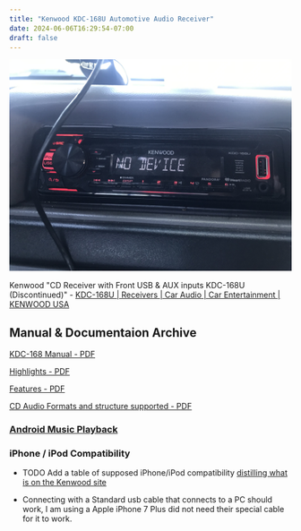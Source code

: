```yaml
---
title: "Kenwood KDC-168U Automotive Audio Receiver"
date: 2024-06-06T16:29:54-07:00
draft: false
---
```


![Kenwood KDC-168U Installed in 1996 Ford F-250](KDC-168UInstalledin96F250.jpg)

Kenwood "CD Receiver with Front USB & AUX inputs KDC-168U (Discontinued)" - [KDC-168U | Receivers | Car Audio | Car Entertainment | KENWOOD USA](https://www.kenwood.com/usa/car/caraudio/receivers/kdc-168u/) 


## Manual & Documentaion Archive

[KDC-168 Manual - PDF](B5A-2441-00.pdf)

[Highlights - PDF](Highlights-KDC-168U%20_%20Receivers%20_%20Car%20Audio%20_%20Car%20Entertainment%20_%20KENWOOD%20USA.pdf)

[Features - PDF](Features-KDC-168U%20_%20Receivers%20_%20Car%20Audio%20_%20Car%20Entertainment%20_%20KENWOOD%20USA.pdf)

[CD Audio Formats and structure supported - PDF](CD-AudioFormatsSupported-Support%20_%20KDC-168U%20_%20Receivers%20_%20Car%20Audio%20_%20Car%20Entertainment%20_%20KENWOOD%20USA.pdf)

### [Android Music Playback](Android%20Music%20Playback%20via%20USB%20_%20Kenwood.pdf)

### iPhone / iPod Compatibility 

- TODO Add a table of supposed iPhone/iPod compatibility [distilling what is on the Kenwood site](https://www.kenwood.com/usa/car/caraudio/receivers/kdc-168u/support.html?model=KDC-168U#ipod)

- Connecting with a Standard usb cable that connects to a PC should work, I am using a Apple iPhone 7 Plus did not need their special cable for it to work.

